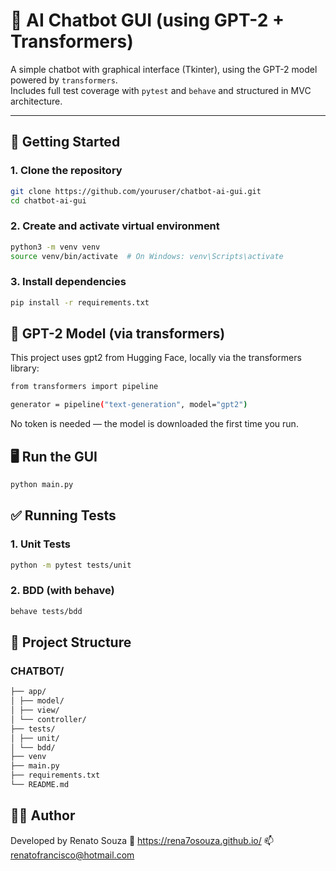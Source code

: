 # 🤖 AI Chatbot GUI (using GPT-2 + Transformers)

A simple chatbot with graphical interface (Tkinter), using the GPT-2 model powered by `transformers`.  
Includes full test coverage with `pytest` and `behave` and structured in MVC architecture.

---

## 🚀 Getting Started

### 1. Clone the repository

```bash
git clone https://github.com/youruser/chatbot-ai-gui.git
cd chatbot-ai-gui
```

### 2. Create and activate virtual environment

```bash
python3 -m venv venv
source venv/bin/activate  # On Windows: venv\Scripts\activate
```


### 3. Install dependencies

```bash
pip install -r requirements.txt
```

## 🧠 GPT-2 Model (via transformers)

This project uses gpt2 from Hugging Face, locally via the transformers library:

```bash
from transformers import pipeline

generator = pipeline("text-generation", model="gpt2")
```

No token is needed — the model is downloaded the first time you run.

## 🖥️ Run the GUI

```bash
python main.py
```
## ✅ Running Tests

### 1. Unit Tests

```bash
python -m pytest tests/unit
```

### 2. BDD (with behave)
```bash
behave tests/bdd
```
## 📁 Project Structure
### CHATBOT/
```bash
├── app/
│ ├── model/
│ ├── view/
│ └── controller/
├── tests/
│ ├── unit/
│ └── bdd/
├── venv
├── main.py
├── requirements.txt
└── README.md
```
## 🙋‍♂️ Author

Developed by Renato Souza 
🔗 https://rena7osouza.github.io/
📫 renatofrancisco@hotmail.com
